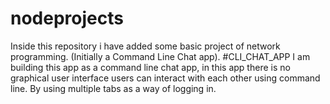 # nodeprojects
Inside this repository i have added some basic project of network programming. (Initially a Command Line Chat app).
#CLI_CHAT_APP
I am building this app as a command line chat app, in this app there is no graphical user interface users can interact with each other using command line.
By using multiple tabs as a way of logging in.
